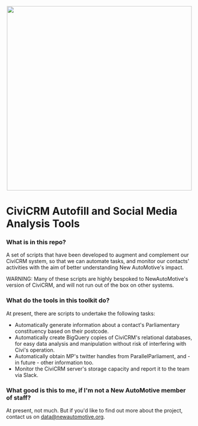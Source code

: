 <div align = 'center'>
    <img src="https://images.squarespace-cdn.com/content/v1/5e753d15b0eb84693c7e3e21/1594651396824-B2UIITAJOEPGC45GWVBM/CCS-supplierAsset+1.png?format=1500w" width="500"><br>
</div>


# CiviCRM Autofill and Social Media Analysis Tools

### What is in this repo?
A set of scripts that have been developed to augment and complement our CiviCRM system, so that we can automate tasks, and monitor our contacts' activities with the aim of better understanding New AutoMotive's impact.

WARNING: Many of these scripts are highly bespoked to NewAutoMotive's version of CiviCRM, and will not run out of the box on other systems. 

### What do the tools in this toolkit do?
At present, there are scripts to undertake the following tasks:
- Automatically generate information about a contact's Parliamentary constituency based on their postcode. 
- Automatically create BigQuery copies of CiviCRM's relational databases, for easy data analysis and manipulation without risk of interfering with Civi's operation. 
- Automatically obtain MP's twitter handles from ParallelParliament, and - in future - other information too. 
- Monitor the CiviCRM server's storage capacity and report it to the team via Slack. 

### What good is this to me, if I'm not a New AutoMotive member of staff?
At present, not much. But if you'd like to find out more about the project, contact us on data@newautomotive.org.